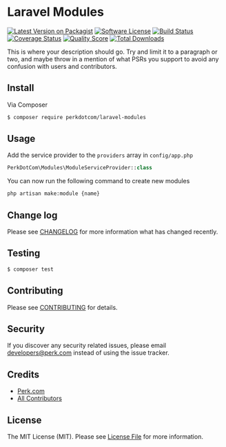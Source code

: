 # Laravel Modules

[![Latest Version on Packagist](https://img.shields.io/packagist/v/PerkDotCom/laravel-modules.svg?style=flat-square)](https://packagist.org/packages/PerkDotCom/laravel-modules)
[![Software License](https://img.shields.io/badge/license-MIT-brightgreen.svg?style=flat-square)](LICENSE.md)
[![Build Status](https://img.shields.io/travis/PerkDotCom/laravel-modules/master.svg?style=flat-square)](https://travis-ci.org/PerkDotCom/laravel-modules)
[![Coverage Status](https://img.shields.io/scrutinizer/coverage/g/PerkDotCom/laravel-modules.svg?style=flat-square)](https://scrutinizer-ci.com/g/PerkDotCom/laravel-modules/code-structure)
[![Quality Score](https://img.shields.io/scrutinizer/g/PerkDotCom/laravel-modules.svg?style=flat-square)](https://scrutinizer-ci.com/g/PerkDotCom/laravel-modules)
[![Total Downloads](https://img.shields.io/packagist/dt/PerkDotCom/laravel-modules.svg?style=flat-square)](https://packagist.org/packages/PerkDotCom/laravel-modules)

This is where your description should go. Try and limit it to a paragraph or two, and maybe throw in a mention of what
PSRs you support to avoid any confusion with users and contributors.

## Install

Via Composer

``` bash
$ composer require perkdotcom/laravel-modules
```

## Usage

Add the service provider to the `providers` array in `config/app.php`
``` php
PerkDotCom\Modules\ModuleServiceProvider::class
```

You can now run the following command to create new modules
```bash
php artisan make:module {name}
```

## Change log

Please see [CHANGELOG](CHANGELOG.md) for more information what has changed recently.

## Testing

``` bash
$ composer test
```

## Contributing

Please see [CONTRIBUTING](CONTRIBUTING.md) for details.

## Security

If you discover any security related issues, please email developers@perk.com instead of using the issue tracker.

## Credits

- [Perk.com](https://github.com/PerkDotCom)
- [All Contributors](../../contributors)

## License

The MIT License (MIT). Please see [License File](LICENSE.md) for more information.
